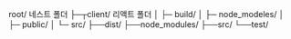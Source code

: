 root/ 네스트 폴더
├─┬client/ 리액트 폴더
│ ├─ build/
│ ├─ node_modeles/
│ ├─ public/
│ └─ src/
├──dist/
├──node_modules/
├──src/
└──test/
